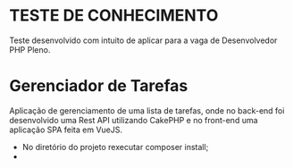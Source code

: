 # TESTE DE CONHECIMENTO

Teste desenvolvido com intuito de aplicar para a vaga de Desenvolvedor PHP Pleno.

# Gerenciador de Tarefas

Aplicação de gerenciamento de uma lista de tarefas, onde no back-end foi desenvolvido uma Rest API utilizando CakePHP e no front-end uma aplicação SPA feita em VueJS.

- No diretório do projeto rexecutar composer install;
-


